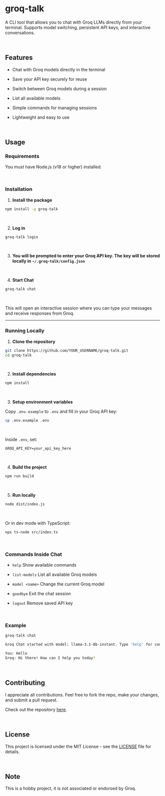 
# groq-talk

A CLI tool that allows you to chat with Groq LLMs directly from your terminal. Supports model switching, persistent API keys, and interactive conversations.

<br>

## Features

-   Chat with Groq models directly in the terminal
    
-   Save your API key securely for reuse
    
-   Switch between Groq models during a session
    
-   List all available models
    
-   Simple commands for managing sessions
    
-   Lightweight and easy to use

<br>

## Usage

### Requirements
You must have Node.js (v18 or higher) installed.

<br>

### Installation

1. **Install the package**
```bash
npm install -g groq-talk
```
<br>

2. **Log in**

```bash
groq-talk login

```

<br>

3. **You will be prompted to enter your Groq API key. The key will be stored locally in  `~/.groq-talk/config.json`**

<br>

4. **Start Chat**

```bash
groq-talk chat
```
<br>

This will open an interactive session where you can type your messages and receive responses from Groq.
 <hr>

### Running Locally

1.  **Clone the repository**
    

```bash
git clone https://github.com/YOUR_USERNAME/groq-talk.git
cd groq-talk
```

<br>

2.  **Install dependencies**
    

```bash
npm install
```

<br>

3.  **Setup environment variables**
    

Copy  `.env.example`  to  `.env`  and fill in your Groq API key:

```bash
cp .env.example .env
```

<br>

Inside  `.env`, set:
```
GROQ_API_KEY=your_api_key_here
```

<br>

4.  **Build the project**
    
```bash
npm run build
```
<br>

5.  **Run locally**
```bash
node dist/index.js
```
<br>

Or in dev mode with TypeScript:
```bash
npx ts-node src/index.ts
```

<br>

### Commands Inside Chat
-   `help`  Show available commands
    
-   `list-models`  List all available Groq models
    
-   `model <name>`  Change the current Groq model
    
-   `goodbye`  Exit the chat session
    
-   `logout`  Remove saved API key


    <br>

### Example
```bash
groq-talk chat

Groq Chat started with model: llama-3.1-8b-instant. Type 'help' for commands.

You: Hello
Groq: Hi there! How can I help you today?
```

<br>

## Contributing
I appreciate all contributions. Feel free to fork the repo, make your changes, and submit a pull request.

Check out the repository  [here]([https://github.com/YOUR_USERNAME/groq-talk](https://github.com/saadpocalypse/groq-talk)).

<br>

## License
This project is licensed under the MIT License - see the  [LICENSE](LICENSE)  file for details.

<br>

## Note
This is a hobby project, it is not associated or endorsed by Groq.